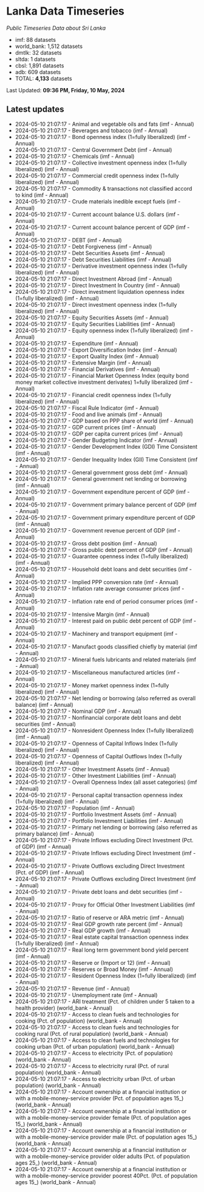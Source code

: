 # Lanka Data Timeseries
*Public Timeseries Data about Sri Lanka*

* imf: 88 datasets
* world_bank: 1,512 datasets
* dmtlk: 32 datasets
* sltda: 1 datasets
* cbsl: 1,891 datasets
* adb: 609 datasets
* TOTAL: **4,133** datasets

Last Updated: **09:36 PM, Friday, 10 May, 2024**

## Latest updates

* 2024-05-10 21:07:17 - Animal and vegetable oils and fats (imf - Annual)
* 2024-05-10 21:07:17 - Beverages and tobacco (imf - Annual)
* 2024-05-10 21:07:17 - Bond openness index (1=fully liberalized) (imf - Annual)
* 2024-05-10 21:07:17 - Central Government Debt (imf - Annual)
* 2024-05-10 21:07:17 - Chemicals (imf - Annual)
* 2024-05-10 21:07:17 - Collective investment openness index (1=fully liberalized) (imf - Annual)
* 2024-05-10 21:07:17 - Commercial credit openness index (1=fully liberalized) (imf - Annual)
* 2024-05-10 21:07:17 - Commodity & transactions not classified accord to kind (imf - Annual)
* 2024-05-10 21:07:17 - Crude materials inedible except fuels (imf - Annual)
* 2024-05-10 21:07:17 - Current account balance U.S. dollars (imf - Annual)
* 2024-05-10 21:07:17 - Current account balance percent of GDP (imf - Annual)
* 2024-05-10 21:07:17 - DEBT (imf - Annual)
* 2024-05-10 21:07:17 - Debt Forgiveness (imf - Annual)
* 2024-05-10 21:07:17 - Debt Securities Assets (imf - Annual)
* 2024-05-10 21:07:17 - Debt Securities Liabilities (imf - Annual)
* 2024-05-10 21:07:17 - Derivative investment openness index (1=fully liberalized) (imf - Annual)
* 2024-05-10 21:07:17 - Direct Investment Abroad (imf - Annual)
* 2024-05-10 21:07:17 - Direct Investment In Country (imf - Annual)
* 2024-05-10 21:07:17 - Direct investment liquidation openness index (1=fully liberalized) (imf - Annual)
* 2024-05-10 21:07:17 - Direct investment openness index (1=fully liberalized) (imf - Annual)
* 2024-05-10 21:07:17 - Equity Securities Assets (imf - Annual)
* 2024-05-10 21:07:17 - Equity Securities Liabilities (imf - Annual)
* 2024-05-10 21:07:17 - Equity openness index (1=fully liberalized) (imf - Annual)
* 2024-05-10 21:07:17 - Expenditure (imf - Annual)
* 2024-05-10 21:07:17 - Export Diversification Index (imf - Annual)
* 2024-05-10 21:07:17 - Export Quality Index (imf - Annual)
* 2024-05-10 21:07:17 - Extensive Margin (imf - Annual)
* 2024-05-10 21:07:17 - Financial Derivatives (imf - Annual)
* 2024-05-10 21:07:17 - Financial Market Openness Index (equity bond money market collective investment derivates) 1=fully liberalized (imf - Annual)
* 2024-05-10 21:07:17 - Financial credit openness index (1=fully liberalized) (imf - Annual)
* 2024-05-10 21:07:17 - Fiscal Rule Indicator (imf - Annual)
* 2024-05-10 21:07:17 - Food and live animals (imf - Annual)
* 2024-05-10 21:07:17 - GDP based on PPP share of world (imf - Annual)
* 2024-05-10 21:07:17 - GDP current prices (imf - Annual)
* 2024-05-10 21:07:17 - GDP per capita current prices (imf - Annual)
* 2024-05-10 21:07:17 - Gender Budgeting Indicator (imf - Annual)
* 2024-05-10 21:07:17 - Gender Development Index (GDI) Time Consistent (imf - Annual)
* 2024-05-10 21:07:17 - Gender Inequality Index (GII) Time Consistent (imf - Annual)
* 2024-05-10 21:07:17 - General government gross debt (imf - Annual)
* 2024-05-10 21:07:17 - General government net lending or borrowing (imf - Annual)
* 2024-05-10 21:07:17 - Government expenditure percent of GDP (imf - Annual)
* 2024-05-10 21:07:17 - Government primary balance percent of GDP (imf - Annual)
* 2024-05-10 21:07:17 - Government primary expenditure percent of GDP (imf - Annual)
* 2024-05-10 21:07:17 - Government revenue percent of GDP (imf - Annual)
* 2024-05-10 21:07:17 - Gross debt position (imf - Annual)
* 2024-05-10 21:07:17 - Gross public debt percent of GDP (imf - Annual)
* 2024-05-10 21:07:17 - Guarantee openness index (1=fully liberalized) (imf - Annual)
* 2024-05-10 21:07:17 - Household debt loans and debt securities (imf - Annual)
* 2024-05-10 21:07:17 - Implied PPP conversion rate (imf - Annual)
* 2024-05-10 21:07:17 - Inflation rate average consumer prices (imf - Annual)
* 2024-05-10 21:07:17 - Inflation rate end of period consumer prices (imf - Annual)
* 2024-05-10 21:07:17 - Intensive Margin (imf - Annual)
* 2024-05-10 21:07:17 - Interest paid on public debt percent of GDP (imf - Annual)
* 2024-05-10 21:07:17 - Machinery and transport equipment (imf - Annual)
* 2024-05-10 21:07:17 - Manufact goods classified chiefly by material (imf - Annual)
* 2024-05-10 21:07:17 - Mineral fuels lubricants and related materials (imf - Annual)
* 2024-05-10 21:07:17 - Miscellaneous manufactured articles (imf - Annual)
* 2024-05-10 21:07:17 - Money market openness index (1=fully liberalized) (imf - Annual)
* 2024-05-10 21:07:17 - Net lending or borrowing (also referred as overall balance) (imf - Annual)
* 2024-05-10 21:07:17 - Nominal GDP (imf - Annual)
* 2024-05-10 21:07:17 - Nonfinancial corporate debt loans and debt securities (imf - Annual)
* 2024-05-10 21:07:17 - Nonresident Openness Index (1=fully liberalized) (imf - Annual)
* 2024-05-10 21:07:17 - Openness of Capital Inflows Index (1=fully liberalized) (imf - Annual)
* 2024-05-10 21:07:17 - Openness of Capital Outflows Index (1=fully liberalized) (imf - Annual)
* 2024-05-10 21:07:17 - Other Investment Assets (imf - Annual)
* 2024-05-10 21:07:17 - Other Investment Liabilities (imf - Annual)
* 2024-05-10 21:07:17 - Overall Openness Index (all asset categories) (imf - Annual)
* 2024-05-10 21:07:17 - Personal capital transaction openness index (1=fully liberalized) (imf - Annual)
* 2024-05-10 21:07:17 - Population (imf - Annual)
* 2024-05-10 21:07:17 - Portfolio Investment Assets (imf - Annual)
* 2024-05-10 21:07:17 - Portfolio Investment Liabilities (imf - Annual)
* 2024-05-10 21:07:17 - Primary net lending or borrowing (also referred as primary balance) (imf - Annual)
* 2024-05-10 21:07:17 - Private Inflows excluding Direct Investment (Pct. of GDP) (imf - Annual)
* 2024-05-10 21:07:17 - Private Inflows excluding Direct Investment (imf - Annual)
* 2024-05-10 21:07:17 - Private Outflows excluding Direct Investment (Pct. of GDP) (imf - Annual)
* 2024-05-10 21:07:17 - Private Outflows excluding Direct Investment (imf - Annual)
* 2024-05-10 21:07:17 - Private debt loans and debt securities (imf - Annual)
* 2024-05-10 21:07:17 - Proxy for Official Other Investment Liabilities (imf - Annual)
* 2024-05-10 21:07:17 - Ratio of reserve or ARA metric (imf - Annual)
* 2024-05-10 21:07:17 - Real GDP growth rate percent (imf - Annual)
* 2024-05-10 21:07:17 - Real GDP growth (imf - Annual)
* 2024-05-10 21:07:17 - Real estate capital transaction openness index (1=fully liberalized) (imf - Annual)
* 2024-05-10 21:07:17 - Real long term government bond yield percent (imf - Annual)
* 2024-05-10 21:07:17 - Reserve or (Import or 12) (imf - Annual)
* 2024-05-10 21:07:17 - Reserves or Broad Money (imf - Annual)
* 2024-05-10 21:07:17 - Resident Openness Index (1=fully liberalized) (imf - Annual)
* 2024-05-10 21:07:17 - Revenue (imf - Annual)
* 2024-05-10 21:07:17 - Unemployment rate (imf - Annual)
* 2024-05-10 21:07:17 - ARI treatment (Pct. of children under 5 taken to a health provider) (world_bank - Annual)
* 2024-05-10 21:07:17 - Access to clean fuels and technologies for cooking (Pct. of population) (world_bank - Annual)
* 2024-05-10 21:07:17 - Access to clean fuels and technologies for cooking rural (Pct. of rural population) (world_bank - Annual)
* 2024-05-10 21:07:17 - Access to clean fuels and technologies for cooking urban (Pct. of urban population) (world_bank - Annual)
* 2024-05-10 21:07:17 - Access to electricity (Pct. of population) (world_bank - Annual)
* 2024-05-10 21:07:17 - Access to electricity rural (Pct. of rural population) (world_bank - Annual)
* 2024-05-10 21:07:17 - Access to electricity urban (Pct. of urban population) (world_bank - Annual)
* 2024-05-10 21:07:17 - Account ownership at a financial institution or with a mobile-money-service provider (Pct. of population ages 15_) (world_bank - Annual)
* 2024-05-10 21:07:17 - Account ownership at a financial institution or with a mobile-money-service provider female (Pct. of population ages 15_) (world_bank - Annual)
* 2024-05-10 21:07:17 - Account ownership at a financial institution or with a mobile-money-service provider male (Pct. of population ages 15_) (world_bank - Annual)
* 2024-05-10 21:07:17 - Account ownership at a financial institution or with a mobile-money-service provider older adults (Pct. of population ages 25_) (world_bank - Annual)
* 2024-05-10 21:07:17 - Account ownership at a financial institution or with a mobile-money-service provider poorest 40Pct. (Pct. of population ages 15_) (world_bank - Annual)